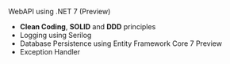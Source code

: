 WebAPI using .NET 7 (Preview)

- **Clean Coding**, **SOLID** and **DDD** principles
- Logging using Serilog
- Database Persistence using Entity Framework Core 7 Preview
- Exception Handler